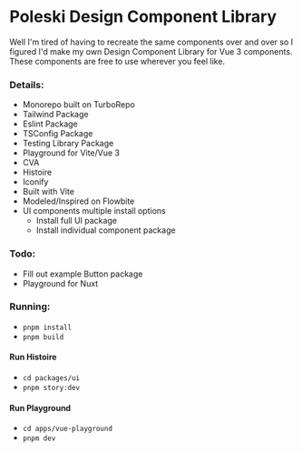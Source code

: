 # Poleski Design Component Library

Well I'm tired of having to recreate the same components over and over so I figured I'd make my own Design Component Library for Vue 3 components. These components are free to use wherever you feel like.

### Details:
- Monorepo built on TurboRepo
- Tailwind Package
- Eslint Package
- TSConfig Package
- Testing Library Package
- Playground for Vite/Vue 3
- CVA
- Histoire
- Iconify
- Built with Vite
- Modeled/Inspired on Flowbite
- UI components multiple install options
	- Install full UI package
	- Install individual component package

### Todo:
- Fill out example Button package
- Playground for Nuxt

### Running:
- `pnpm install`
- `pnpm build`

#### Run Histoire
- `cd packages/ui`
- `pnpm story:dev`

#### Run Playground
- `cd apps/vue-playground`
- `pnpm dev`
